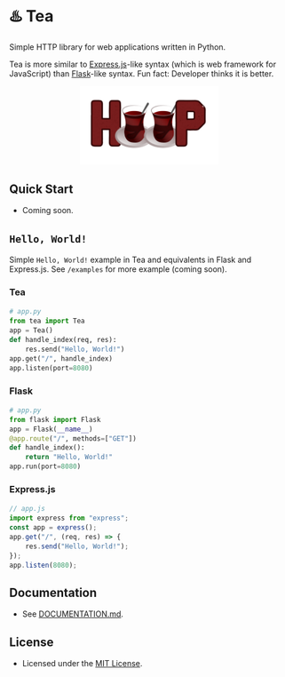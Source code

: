 # ♨️ Tea
Simple HTTP library for web applications written in Python.

Tea is more similar to [Express.js](https://github.com/expressjs/express)-like syntax (which is web framework for JavaScript) than [Flask](https://github.com/pallets/flask)-like syntax. Fun fact: Developer thinks it is better.

<p align="center"><img src="./img/banner.png" width="250"></p>

## Quick Start
* Coming soon.

## `Hello, World!`
Simple `Hello, World!` example in Tea and equivalents in Flask and Express.js. See `/examples` for more example (coming soon).

### Tea
```python
# app.py
from tea import Tea
app = Tea()
def handle_index(req, res):
    res.send("Hello, World!")
app.get("/", handle_index)
app.listen(port=8080)
```

### Flask
```python
# app.py
from flask import Flask
app = Flask(__name__)
@app.route("/", methods=["GET"])
def handle_index():
    return "Hello, World!"
app.run(port=8080)
```

### Express.js
```javascript
// app.js
import express from "express";
const app = express();
app.get("/", (req, res) => {
    res.send("Hello, World!");
});
app.listen(8080);
```

## Documentation
* See [DOCUMENTATION.md](./DOCUMENTATION.md).

## License
* Licensed under the [MIT License](./LICENSE).
